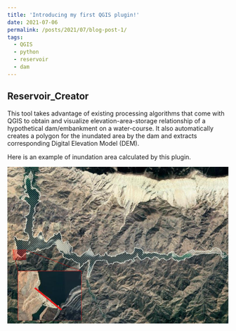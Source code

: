 ```yaml
---
title: 'Introducing my first QGIS plugin!'
date: 2021-07-06
permalink: /posts/2021/07/blog-post-1/
tags:
  - QGIS
  - python
  - reservoir
  - dam
---
```


Reservoir_Creator
------

This tool takes advantage of existing processing algorithms that come with QGIS to obtain and visualize elevation-area-storage relationship of a hypothetical dam/embankment on a water-course. It also automatically creates a polygon for the inundated area by the dam and extracts corresponding Digital Elevation Model (DEM).

Here is an example of inundation area calculated by this plugin.

![ReservoirInundation](/images/reservoirQGIS.png)

<!-- Headings are cool
======

You can have many headings
======

Aren't headings cool?
------ -->